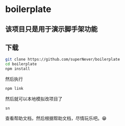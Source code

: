 # boilerplate

##  该项目只是用于演示脚手架功能
## 下载
```bash
git clone https://github.com/superNever/boilerplate
cd boilerplate
npm install
```
然后执行
```bash
npm link
```
然后就可以本地模拟改项目了
```
sn
```
查看帮助文档，然后根据帮助文档，尽情玩乐吧。😁
